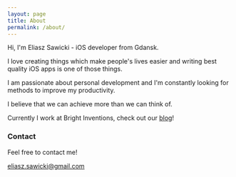 ```yaml
---
layout: page
title: About
permalink: /about/
---
```

Hi, I'm Eliasz Sawicki - iOS developer from Gdansk.

I love creating things which make people's lives easier and writing best quality iOS apps is one of those things.

I am passionate about personal development and I'm constantly looking for methods to improve my productivity.

I believe that we can achieve more than we can think of.

Currently I work at Bright Inventions, check out our [blog](http://blog.brightinventions.pl/)!


### Contact

Feel free to contact me!

[eliasz.sawicki@gmail.com](mailto:eliasz.sawicki@gmail.com)
